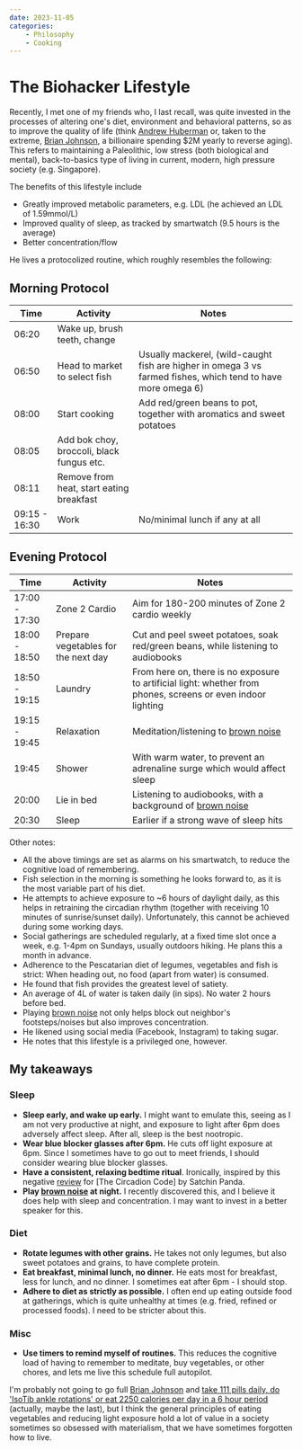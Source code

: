 ```yaml
---
date: 2023-11-05
categories:
    - Philosophy
    - Cooking
---
```


# The Biohacker Lifestyle

Recently, I met one of my friends who, I last recall, was quite invested in the processes of altering one's diet, environment and behavioral patterns, so as to improve the quality of life (think [Andrew Huberman] or, taken to the extreme, [Brian Johnson], a billionaire spending $2M yearly to reverse aging). This refers to maintaining a Paleolithic, low stress (both biological and mental), back-to-basics type of living in current, modern, high pressure society (e.g. Singapore).

<!-- more -->

The benefits of this lifestyle include

-   Greatly improved metabolic parameters, e.g. LDL (he achieved an LDL of 1.59mmol/L)
-   Improved quality of sleep, as tracked by smartwatch (9.5 hours is the average)
-   Better concentration/flow

He lives a protocolized routine, which roughly resembles the following:

## Morning Protocol

| Time          | Activity                                  | Notes                                                                                                        |
| ------------- | ----------------------------------------- | ------------------------------------------------------------------------------------------------------------ |
| 06:20         | Wake up, brush teeth, change              |                                                                                                              |
| 06:50         | Head to market to select fish             | Usually mackerel, (wild-caught fish are higher in omega 3 vs farmed fishes, which tend to have more omega 6) |
| 08:00         | Start cooking                             | Add red/green beans to pot, together with aromatics and sweet potatoes                                       |
| 08:05         | Add bok choy, broccoli, black fungus etc. |                                                                                                              |
| 08:11         | Remove from heat, start eating breakfast  |                                                                                                              |
| 09:15 - 16:30 | Work                                      | No/minimal lunch if any at all                                                                               |

## Evening Protocol

| Time          | Activity                            | Notes                                                                                                        |
| ------------- | ----------------------------------- | ------------------------------------------------------------------------------------------------------------ |
| 17:00 - 17:30 | Zone 2 Cardio                       | Aim for 180-200 minutes of Zone 2 cardio weekly                                                              |
| 18:00 - 18:50 | Prepare vegetables for the next day | Cut and peel sweet potatoes, soak red/green beans, while listening to audiobooks                             |
| 18:50 - 19:15 | Laundry                             | From here on, there is no exposure to artificial light: whether from phones, screens or even indoor lighting |
| 19:15 - 19:45 | Relaxation                          | Meditation/listening to [brown noise]                                                                        |
| 19:45         | Shower                              | With warm water, to prevent an adrenaline surge which would affect sleep                                     |
| 20:00         | Lie in bed                          | Listening to audiobooks, with a background of [brown noise]                                                  |
| 20:30         | Sleep                               | Earlier if a strong wave of sleep hits                                                                       |

Other notes:

-   All the above timings are set as alarms on his smartwatch, to reduce the cognitive load of remembering.
-   Fish selection in the morning is something he looks forward to, as it is the most variable part of his diet.
-   He attempts to achieve exposure to ~6 hours of daylight daily, as this helps in retraining the circadian rhythm (together with receiving 10 minutes of sunrise/sunset daily). Unfortunately, this cannot be achieved during some working days.
-   Social gatherings are scheduled regularly, at a fixed time slot once a week, e.g. 1-4pm on Sundays, usually outdoors hiking. He plans this a month in advance.
-   Adherence to the Pescatarian diet of legumes, vegetables and fish is strict: When heading out, no food (apart from water) is consumed.
-   He found that fish provides the greatest level of satiety.
-   An average of 4L of water is taken daily (in sips). No water 2 hours before bed.
-   Playing [brown noise] not only helps block out neighbor's footsteps/noises but also improves concentration.
-   He likened using social media (Facebook, Instagram) to taking sugar.
-   He notes that this lifestyle is a privileged one, however.

## My takeaways

### Sleep

-   **Sleep early, and wake up early.** I might want to emulate this, seeing as I am not very productive at night, and exposure to light after 6pm does adversely affect sleep. After all, sleep is the best nootropic.
-   **Wear blue blocker glasses after 6pm.** He cuts off light exposure at 6pm. Since I sometimes have to go out to meet friends, I should consider wearing blue blocker glasses.
-   **Have a consistent, relaxing bedtime ritual**. Ironically, inspired by this negative [review] for [The Circadion Code] by Satchin Panda.
-   **Play [brown noise] at night.** I recently discovered this, and I believe it does help with sleep and concentration. I may want to invest in a better speaker for this.

### Diet

-   **Rotate legumes with other grains.** He takes not only legumes, but also sweet potatoes and grains, to have complete protein.
-   **Eat breakfast, minimal lunch, no dinner.** He eats most for breakfast, less for lunch, and no dinner. I sometimes eat after 6pm - I should stop.
-   **Adhere to diet as strictly as possible.** I often end up eating outside food at gatherings, which is quite unhealthy at times (e.g. fried, refined or processed foods). I need to be stricter about this.

### Misc

-   **Use timers to remind myself of routines.** This reduces the cognitive load of having to remember to meditate, buy vegetables, or other chores, and lets me live this schedule full autopilot.

I'm probably not going to go full [Brian Johnson] and [take 111 pills daily, do 'IsoTib ankle rotations' or eat 2250 calories per day in a 6 hour period][blueprint] (actually, maybe the last), but I think the general principles of eating vegetables and reducing light exposure hold a lot of value in a society sometimes so obsessed with materialism, that we have sometimes forgotten how to live.

[blueprint]: https://protocol.bryanjohnson.com/Home
[brown noise]: https://www.nytimes.com/interactive/2022/09/23/well/mind/brown-noise.html
[Brian Johnson]: https://www.gq-magazine.co.uk/lifestyle/article/bryan-johnson-millionaire-deaging-technology
[Andrew Huberman]: https://www.hubermanlab.com/
[review]: https://www.goodreads.com/review/show/3568678844
[The Circadian Code]: https://www.goodreads.com/en/book/show/37534452